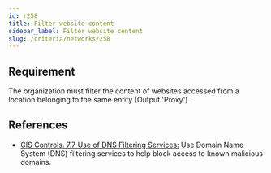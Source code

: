 ```yaml
---
id: r258
title: Filter website content
sidebar_label: Filter website content
slug: /criteria/networks/258
---
```


## Requirement

The organization must filter
the content of websites accessed
from a location
belonging to the same entity (Output 'Proxy').

## References

- [CIS Controls. 7.7 Use of DNS Filtering Services:](https://www.cisecurity.org/controls/)
Use Domain Name System (DNS) filtering services 
to help block access
to known malicious domains.
